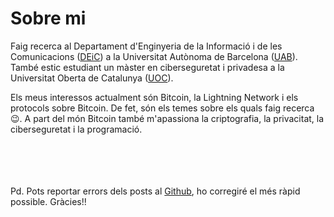 
# Sobre mi

Faig recerca al Departament d'Enginyeria de la Informació i de les Comunicacions ([DEiC](https://deic.uab.cat/)) a la Universitat Autònoma de Barcelona ([UAB](https://www.uab.cat/)). També estic estudiant un màster en ciberseguretat i privadesa a la Universitat Oberta de Catalunya ([UOC](https://www.uoc.edu)).

Els meus interessos actualment són Bitcoin, la Lightning Network i els protocols sobre Bitcoin. De fet, són els temes sobre els quals faig recerca 😉. A part del món Bitcoin també m'apassiona la criptografia, la privacitat, la ciberseguretat i la programació.

\
\
\
\
Pd. Pots reportar errors dels posts al [Github](https://github.com/polespinasa/website), ho corregiré el més ràpid possible. Gràcies!! 
